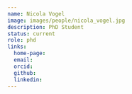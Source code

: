 ```yaml
---
name: Nicola Vogel
image: images/people/nicola_vogel.jpg
description: PhD Student
status: current
role: phd
links:
  home-page: 
  email: 
  orcid: 
  github: 
  linkedin: 
---
```



